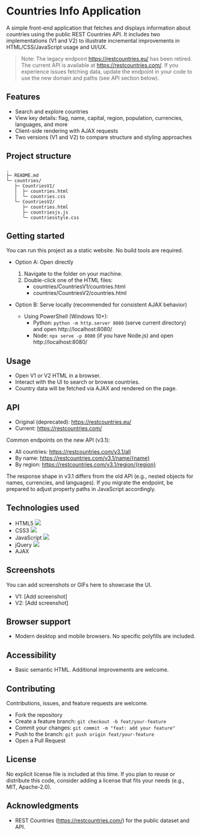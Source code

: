 # Countries Info Application

A simple front-end application that fetches and displays information about countries using the public REST Countries API. It includes two implementations (V1 and V2) to illustrate incremental improvements in HTML/CSS/JavaScript usage and UI/UX.

> Note: The legacy endpoint https://restcountries.eu/ has been retired. The current API is available at https://restcountries.com/. If you experience issues fetching data, update the endpoint in your code to use the new domain and paths (see API section below).

## Features
- Search and explore countries
- View key details: flag, name, capital, region, population, currencies, languages, and more
- Client-side rendering with AJAX requests
- Two versions (V1 and V2) to compare structure and styling approaches

## Project structure
```
.
├─ README.md
└─ countries/
   ├─ CountriesV1/
   │  ├─ countries.html
   │  └─ countries.css
   └─ CountriesV2/
      ├─ countries.html
      ├─ countriesjs.js
      └─ countriesstyle.css
```

## Getting started
You can run this project as a static website. No build tools are required.

- Option A: Open directly
  1. Navigate to the folder on your machine.
  2. Double-click one of the HTML files:
     - countries/CountriesV1/countries.html
     - countries/CountriesV2/countries.html

- Option B: Serve locally (recommended for consistent AJAX behavior)
  - Using PowerShell (Windows 10+):
    - Python: `python -m http.server 8080` (serve current directory) and open http://localhost:8080/
    - Node: `npx serve -p 8080` (if you have Node.js) and open http://localhost:8080/

## Usage
- Open V1 or V2 HTML in a browser.
- Interact with the UI to search or browse countries.
- Country data will be fetched via AJAX and rendered on the page.

## API
- Original (deprecated): https://restcountries.eu/
- Current: https://restcountries.com/

Common endpoints on the new API (v3.1):
- All countries: https://restcountries.com/v3.1/all
- By name: https://restcountries.com/v3.1/name/{name}
- By region: https://restcountries.com/v3.1/region/{region}

The response shape in v3.1 differs from the old API (e.g., nested objects for names, currencies, and languages). If you migrate the endpoint, be prepared to adjust property paths in JavaScript accordingly.

## Technologies used
* HTML5 		![](https://img.shields.io/badge/Code-HTML5-informational?style=flat&logo=html5)
* CSS3			![](https://img.shields.io/badge/Code-CSS3-informational?style=flat&logo=CSS3)
* JavaScript	![](https://img.shields.io/badge/Code-JavaScript-informational?style=flat&logo=javascript)
* jQuery		![](https://img.shields.io/badge/Library-jQuery-informational?style=flat&logo=jquery)
* AJAX

## Screenshots
You can add screenshots or GIFs here to showcase the UI.
- V1: [Add screenshot]
- V2: [Add screenshot]

## Browser support
- Modern desktop and mobile browsers. No specific polyfills are included.

## Accessibility
- Basic semantic HTML. Additional improvements are welcome.

## Contributing
Contributions, issues, and feature requests are welcome.
- Fork the repository
- Create a feature branch: `git checkout -b feat/your-feature`
- Commit your changes: `git commit -m "feat: add your feature"`
- Push to the branch: `git push origin feat/your-feature`
- Open a Pull Request

## License
No explicit license file is included at this time. If you plan to reuse or distribute this code, consider adding a license that fits your needs (e.g., MIT, Apache-2.0).

## Acknowledgments
- REST Countries (https://restcountries.com/) for the public dataset and API.
